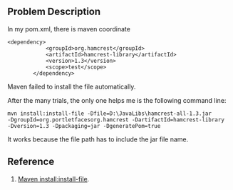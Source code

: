 ## Problem Description
In my pom.xml, there is maven coordinate
```
<dependency>
			<groupId>org.hamcrest</groupId>
			<artifactId>hamcrest-library</artifactId>
			<version>1.3</version>
			<scope>test</scope>
		</dependency>
```
Maven failed to install the file automatically. 

After the many trials, the only one helps me is the following command line: 
```
mvn install:install-file -Dfile=D:\JavaLibs\hamcrest-all-1.3.jar 
-DgroupId=org.portletfacesorg.hamcrest -DartifactId=hamcrest-library
-Dversion=1.3 -Dpackaging=jar -DgeneratePom=true
```
It works because the file path has to include the jar file name. 





## Reference 
1. [Maven install:install-file](http://sravanmodugula.blogspot.com/2010/09/maven-installinstall-file-access-is.html).
